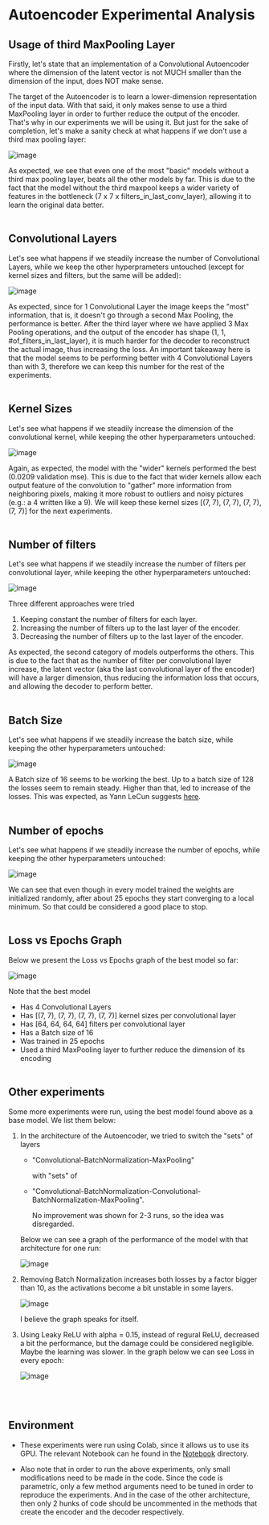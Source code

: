 # Autoencoder Experimental Analysis

## Usage of third MaxPooling Layer
Firstly, let's state that an implementation of a Convolutional Autoencoder where the dimension of the latent vector is not MUCH smaller than the dimension of the input, does NOT make sense.

The target of the Autoencoder is to learn a lower-dimension representation of the input data. With that said, it only makes sense to use a third MaxPooling layer in order to further reduce the output of the encoder. That's why in our experiments we will be using it. But just for the sake of completion, let's make a sanity check at what happens if we don't use a third max pooling layer:

![image](./images/third_maxpool.png)

As expected, we see that even one of the most "basic" models without a third max pooling layer, beats all the other models by far. This is due to the fact that the model without the third maxpool keeps a wider variety of features in the bottleneck (7 x 7 x filters_in_last_conv_layer), allowing it to learn the original data better.
<br> </br>

## Convolutional Layers
Let's see what happens if we steadily increase the number of Convolutional Layers, while we keep the other hyperprameters untouched (except for kernel sizes and filters, but the same will be added):

![image](./images/conv_layers.png)

As expected, since for 1 Convolutional Layer the image keeps the "most" information, that is, it doesn't go through a second Max Pooling, the performance is better. After the third layer where we have applied 3 Max Pooling operations, and the output of the encoder has shape (1, 1, #of_filters_in_last_layer), it is much harder for the decoder to reconstruct the actual image, thus increasing the loss. An important takeaway here is that the model seems to be performing better with 4 Convolutional Layers than with 3, therefore we can keep this number for the rest of the experiments.
<br> </br>

## Kernel Sizes
Let's see what happens if we steadily increase the dimension of the convolutional kernel, while keeping the other hyperparameters untouched:

![image](./images/kernel_sizes.png)

Again, as expected, the model with the "wider" kernels performed the best (0.0209 validation mse). This is due to the fact that wider kernels allow each output feature of the convolution to "gather" more information from neighboring pixels, making it more robust to outliers and noisy pictures (e.g.: a 4 written like a 9). We will keep these kernel sizes [(7, 7), (7, 7), (7, 7), (7, 7)] for the next experiments.
<br> </br>

## Number of filters
Let's see what happens if we steadily increase the number of filters per convolutional layer, while keeping the other hyperparameters untouched:

![image](./images/filters.png)

Three different approaches were tried
1. Keeping constant the number of filters for each layer.
2. Increasing the number of filters up to the last layer of the encoder.
3. Decreasing the number of filters up to the last layer of the encoder.

As expected, the second category of models outperforms the others. This is due to the fact that as the number of filter per convolutional layer increase, the latent vector (aka the last convolutional layer of the encoder) will have a larger dimension, thus reducing the information loss that occurs, and allowing the decoder to perform better.
<br> </br>


## Batch Size
Let's see what happens if we steadily increase the batch size, while keeping the other hyperparameters untouched:

![image](./images/batch_sizes.png)

A Batch size of 16 seems to be working the best. Up to a batch size of 128 the losses seem to remain steady. Higher than that, led to increase of the losses. This was expected, as Yann LeCun suggests [here](https://twitter.com/ylecun/status/989610208497360896?lang=en).
<br> </br>

## Number of epochs
Let's see what happens if we steadily increase the number of epochs, while keeping the other hyperparameters untouched:

![image](./images/epochs.png)

We can see that even though in every model trained the weights are initialized randomly, after about 25 epochs they start converging to a local minimum. So that could be considered a good place to stop.
<br> </br>

## Loss vs Epochs Graph
Below we present the Loss vs Epochs graph of the best model so far:

![image](./images/loss_vs_epochs.png)

Note that the best model
- Has 4 Convolutional Layers
- Has [(7, 7), (7, 7), (7, 7), (7, 7)] kernel sizes per convolutional layer
- Has [64, 64, 64, 64] filters per convolutional layer
- Has a Batch size of 16
- Was trained in 25 epochs
- Used a third MaxPooling layer to further reduce the dimension of its encoding
<br> </br>


## Other experiments
Some more experiments were run, using the best model found above as a base model. We list them below:

1. In the architecture of the Autoencoder, we tried to switch the "sets" of layers 
    - "Convolutional-BatchNormalization-MaxPooling"

        with "sets" of
    - "Convolutional-BatchNormalization-Convolutional-BatchNormalization-MaxPooling". 

        No improvement was shown for 2-3 runs, so the idea was disregarded.
        
    Below we can see a graph of the performance of the model with that architecture for one run:

    ![image](./images/loss_vs_epochs_arch2.png)

2. Removing Batch Normalization increases both losses by a factor bigger than 10, as the activations become a bit unstable in some layers.

    ![image](./images/loss_vs_epochs_no_bn.png)

    I believe the graph speaks for itself.

3. Using Leaky ReLU with alpha = 0.15, instead of regural ReLU, decreased a bit the performance, but the damage could be considered negligible. Maybe the learning was slower. In the graph below we can see Loss in every epoch:

    ![image](./images/loss_vs_epochs_leaky_relu.png)


<br> </br>

## Environment
- These experiments were run using Colab, since it allows us to use its GPU. The relevant Notebook can he found in the [Notebook](../Notebook) directory.

- Also note that in order to run the above experiments, only small modifications need to be made in the code. Since the code is parametric, only a few method arguments need to be tuned in order to reproduce the experiments. And in the case of the other architecture, then only 2 hunks of code should be uncommented in the methods that create the encoder and the decoder respectively.